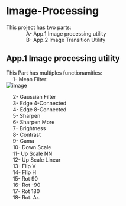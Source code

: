 # Image-Processing &nbsp; 
This project has two parts:  <br/>
&emsp; &emsp; &emsp; A- App.1 Image processing utility <br/>
&emsp; &emsp; &emsp; B- App.2 Image Transition Utility <br/>
## App.1 Image processing utility
This Part has multiples functionamities: <br/>
&emsp; 1- Mean Filter: <br/>
![image](https://user-images.githubusercontent.com/90453702/186150999-a8ad966c-d746-41ef-86a9-4765bf072c34.png)

&emsp; 2- Gaussian Filter <br/>
&emsp; 3- Edge 4-Connected <br/>
&emsp; 4- Edge 8-Connected <br/>
&emsp; 5- Sharpen <br/>
&emsp; 6- Sharpen More <br/>
&emsp; 7- Brightness <br/>
&emsp; 8- Contrast <br/>
&emsp; 9- Gama <br/>
&emsp; 10- Down Scale <br/>
&emsp; 11- Up Scale NN <br/>
&emsp; 12- Up Scale Linear <br/>
&emsp; 13- Flip V <br/>
&emsp; 14- Flip H <br/>
&emsp; 15- Rot 90 <br/>
&emsp; 16- Rot -90 <br/>
&emsp; 17- Rot 180 <br/>
&emsp; 18- Rot. Ar. <br/>
